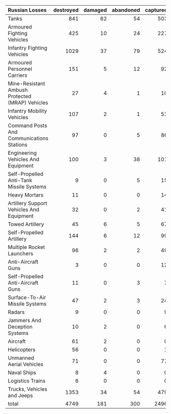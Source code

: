 | Russian Losses                                   |   destroyed |   damaged |   abandoned |   captured |   total |
|:-------------------------------------------------|------------:|----------:|------------:|-----------:|--------:|
| Tanks                                            |         841 |        62 |          54 |        503 |    1460 |
| Armoured Fighting Vehicles                       |         425 |        10 |          24 |        227 |     686 |
| Infantry Fighting Vehicles                       |        1029 |        37 |          79 |        524 |    1669 |
| Armoured Personnel Carriers                      |         151 |         5 |          12 |         92 |     260 |
| Mine-Resistant Ambush Protected  (MRAP) Vehicles |          27 |         4 |           1 |         10 |      42 |
| Infantry Mobility Vehicles                       |         107 |         2 |           1 |         53 |     163 |
| Command Posts And Communications Stations        |          97 |         0 |           5 |         86 |     188 |
| Engineering Vehicles And Equipment               |         100 |         3 |          38 |        101 |     242 |
| Self-Propelled Anti-Tank Missile Systems         |           9 |         0 |           5 |         15 |      29 |
| Heavy Mortars                                    |          11 |         0 |           0 |         14 |      25 |
| Artillery Support Vehicles And Equipment         |          32 |         0 |           2 |         41 |      75 |
| Towed Artillery                                  |          45 |         6 |           5 |         67 |     123 |
| Self-Propelled Artillery                         |         144 |         6 |          12 |         99 |     261 |
| Multiple Rocket Launchers                        |          96 |         2 |           2 |         49 |     149 |
| Anti-Aircraft Guns                               |           3 |         0 |           0 |         12 |      15 |
| Self-Propelled Anti-Aircraft Guns                |          11 |         0 |           3 |          7 |      21 |
| Surface-To-Air Missile Systems                   |          47 |         2 |           3 |         24 |      76 |
| Radars                                           |           9 |         0 |           0 |          9 |      18 |
| Jammers And Deception Systems                    |          10 |         2 |           0 |          6 |      18 |
| Aircraft                                         |          61 |         2 |           0 |          0 |      63 |
| Helicopters                                      |          56 |         0 |           0 |          1 |      57 |
| Unmanned Aerial Vehicles                         |          71 |         0 |           0 |         77 |     148 |
| Naval Ships                                      |           8 |         4 |           0 |          0 |      12 |
| Logistics Trains                                 |           6 |         0 |           0 |          0 |       6 |
| Trucks, Vehicles and Jeeps                       |        1353 |        34 |          54 |        479 |    1920 |
| total                                            |        4749 |       181 |         300 |       2496 |    7726 |
